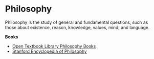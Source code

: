 # Philosophy

Philosophy is the study of general and fundamental questions, such as those about existence, reason, knowledge, values, mind, and language.

**Books**

* [Open Textbook Library Philosophy Books](https://open.umn.edu/opentextbooks/subjects/philosophy)
* [Stanford Encyclopedia of Philosophy](https://plato.stanford.edu/index.html)
